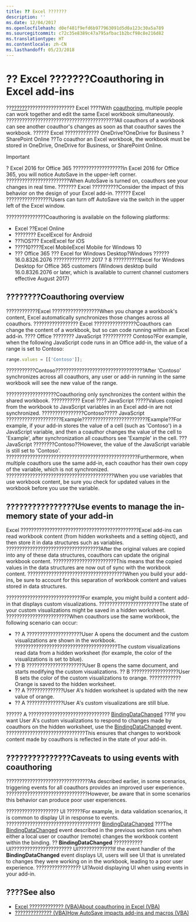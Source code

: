 ```yaml
---
title: ?? Excel ???????
description: ''
ms.date: 12/04/2017
ms.openlocfilehash: d0ef481f9efd6b977963091d5d0a123c30a5a789
ms.sourcegitcommit: c72c35e8389c47a795afbac1b2bcf98c8e216d82
ms.translationtype: HT
ms.contentlocale: zh-CN
ms.lasthandoff: 05/23/2018
---
```

# <a name="coauthoring-in-excel-add-ins"></a><span data-ttu-id="25d1b-102">?? Excel ???????</span><span class="sxs-lookup"><span data-stu-id="25d1b-102">Coauthoring in Excel add-ins</span></span>  

<span data-ttu-id="25d1b-103">??[??????](https://support.office.com/en-US/article/Collaborate-on-Excel-workbooks-at-the-same-time-with-co-authoring-7152aa8b-b791-414c-a3bb-3024e46fb104)?????????????????? Excel ????</span><span class="sxs-lookup"><span data-stu-id="25d1b-103">With [coauthoring](https://support.office.com/en-US/article/Collaborate-on-Excel-workbooks-at-the-same-time-with-co-authoring-7152aa8b-b791-414c-a3bb-3024e46fb104), multiple people can work together and edit the same Excel workbook simultaneously.</span></span> <span data-ttu-id="25d1b-104">??????????????????????????????????????????</span><span class="sxs-lookup"><span data-stu-id="25d1b-104">All coauthors of a workbook can see another coauthor's changes as soon as that coauthor saves the workbook.</span></span> <span data-ttu-id="25d1b-105">?????? Excel ????????????? OneDrive?OneDrive for Business ? SharePoint Online ??</span><span class="sxs-lookup"><span data-stu-id="25d1b-105">To coauthor an Excel workbook, the workbook must be stored in OneDrive, OneDrive for Business, or SharePoint Online.</span></span>

> [!IMPORTANT]
> <span data-ttu-id="25d1b-106">? Excel 2016 for Office 365 ???????????????????</span><span class="sxs-lookup"><span data-stu-id="25d1b-106">In Excel 2016 for Office 365, you will notice AutoSave in the upper-left corner.</span></span> <span data-ttu-id="25d1b-107">????????????????????????</span><span class="sxs-lookup"><span data-stu-id="25d1b-107">When AutoSave is turned on, coauthors see your changes in real time.</span></span> <span data-ttu-id="25d1b-108">??????? Excel ??????????</span><span class="sxs-lookup"><span data-stu-id="25d1b-108">Consider the impact of this behavior on the design of your Excel add-in.</span></span> <span data-ttu-id="25d1b-109">?????? Excel ?????????????????</span><span class="sxs-lookup"><span data-stu-id="25d1b-109">Users can turn off AutoSave via the switch in the upper left of the Excel window.</span></span>

<span data-ttu-id="25d1b-110">???????????????</span><span class="sxs-lookup"><span data-stu-id="25d1b-110">Coauthoring is available on the following platforms:</span></span>

- <span data-ttu-id="25d1b-111">Excel ??</span><span class="sxs-lookup"><span data-stu-id="25d1b-111">Excel Online</span></span>
- <span data-ttu-id="25d1b-112">???????? Excel</span><span class="sxs-lookup"><span data-stu-id="25d1b-112">Excel for Android</span></span>
- <span data-ttu-id="25d1b-113">???iOS??? Excel</span><span class="sxs-lookup"><span data-stu-id="25d1b-113">Excel for iOS</span></span>
- <span data-ttu-id="25d1b-114">????10????Excel Mobile</span><span class="sxs-lookup"><span data-stu-id="25d1b-114">Excel Mobile for Windows 10</span></span>
- <span data-ttu-id="25d1b-115">??? Office 365 ??? Excel for Windows Desktop?Windows ?????? 16.0.8326.2076 ?????????????? 2017 ? 8 ??????????</span><span class="sxs-lookup"><span data-stu-id="25d1b-115">Excel for Windows Desktop for Office 365 customers (Windows desktop build 16.0.8326.2076 or later, which is available to current channel customers effective August 2017)</span></span>

## <a name="coauthoring-overview"></a><span data-ttu-id="25d1b-116">????????</span><span class="sxs-lookup"><span data-stu-id="25d1b-116">Coauthoring overview</span></span>
 
<span data-ttu-id="25d1b-117">????????????Excel ??????????????????</span><span class="sxs-lookup"><span data-stu-id="25d1b-117">When you change a workbook's content, Excel automatically synchronizes those changes across all coauthors.</span></span> <span data-ttu-id="25d1b-118">????????????????? Excel ????????????????</span><span class="sxs-lookup"><span data-stu-id="25d1b-118">Coauthors can change the content of a workbook, but so can code running within an Excel add-in.</span></span> <span data-ttu-id="25d1b-119">???? Office ???????? JavaScript ??????????? Contoso?</span><span class="sxs-lookup"><span data-stu-id="25d1b-119">For example, when the following JavaScript code runs in an Office add-in, the value of a range is set to Contoso:</span></span>

```js
range.values = [['Contoso']];
```
<span data-ttu-id="25d1b-120">???????????Contoso??????????????????????????????????</span><span class="sxs-lookup"><span data-stu-id="25d1b-120">After 'Contoso' synchronizes across all coauthors, any user or add-in running in the same workbook will see the new value of the range.</span></span> 

<span data-ttu-id="25d1b-121">???????????????????</span><span class="sxs-lookup"><span data-stu-id="25d1b-121">Coauthoring only synchronizes the content within the shared workbook.</span></span> <span data-ttu-id="25d1b-122">??????????? Excel ???? JavaScript ?????</span><span class="sxs-lookup"><span data-stu-id="25d1b-122">Values copied from the workbook to JavaScript variables in an Excel add-in are not synchronized.</span></span> <span data-ttu-id="25d1b-123">????????????????Contoso????? JavaScript ?????????????????????Example?????????????????????????Example??</span><span class="sxs-lookup"><span data-stu-id="25d1b-123">For example, if your add-in stores the value of a cell (such as 'Contoso') in a JavaScript variable, and then a coauthor changes the value of the cell to 'Example', after synchronization all coauthors see 'Example' in the cell.</span></span> <span data-ttu-id="25d1b-124">???JavaScript ????????Contoso??</span><span class="sxs-lookup"><span data-stu-id="25d1b-124">However, the value of the JavaScript variable is still set to 'Contoso'.</span></span> <span data-ttu-id="25d1b-125">??????????????????????????????????????????????????</span><span class="sxs-lookup"><span data-stu-id="25d1b-125">Furthermore, when multiple coauthors use the same add-in, each coauthor has their own copy of the variable, which is not synchronized.</span></span> <span data-ttu-id="25d1b-126">?????????????????????????????????????????</span><span class="sxs-lookup"><span data-stu-id="25d1b-126">When you use variables that use workbook content, be sure you check for updated values in the workbook before you use the variable.</span></span> 

## <a name="use-events-to-manage-the-in-memory-state-of-your-add-in"></a><span data-ttu-id="25d1b-127">????????????????</span><span class="sxs-lookup"><span data-stu-id="25d1b-127">Use events to manage the in-memory state of your add-in</span></span>
 
<span data-ttu-id="25d1b-128">Excel ?????????????????????????????????????????????</span><span class="sxs-lookup"><span data-stu-id="25d1b-128">Excel add-ins can read workbook content (from hidden worksheets and a setting object), and then store it in data structures such as variables.</span></span> <span data-ttu-id="25d1b-129">????????????????????????????????????</span><span class="sxs-lookup"><span data-stu-id="25d1b-129">After the original values are copied into any of these data structures, coauthors can update the original workbook content.</span></span> <span data-ttu-id="25d1b-130">????????????????????????</span><span class="sxs-lookup"><span data-stu-id="25d1b-130">This means that the copied values in the data structures are now out of sync with the workbook content.</span></span> <span data-ttu-id="25d1b-131">?????????????????????????????????????</span><span class="sxs-lookup"><span data-stu-id="25d1b-131">When you build your add-ins, be sure to account for this separation of workbook content and values stored in data structures.</span></span>

<span data-ttu-id="25d1b-132">?????????????????????????????</span><span class="sxs-lookup"><span data-stu-id="25d1b-132">For example, you might build a content add-in that displays custom visualizations.</span></span> <span data-ttu-id="25d1b-133">???????????????????????</span><span class="sxs-lookup"><span data-stu-id="25d1b-133">The state of your custom visualizations might be saved in a hidden worksheet.</span></span> <span data-ttu-id="25d1b-134">????????????????????????</span><span class="sxs-lookup"><span data-stu-id="25d1b-134">When coauthors use the same workbook, the following scenario can occur:</span></span>

- <span data-ttu-id="25d1b-135">?? A ?????????????????????</span><span class="sxs-lookup"><span data-stu-id="25d1b-135">User A opens the document and the custom visualizations are shown in the workbook.</span></span> <span data-ttu-id="25d1b-136">???????????????????????????????????????</span><span class="sxs-lookup"><span data-stu-id="25d1b-136">The custom visualizations read data from a hidden worksheet (for example, the color of the visualizations is set to blue).</span></span>
- <span data-ttu-id="25d1b-137">?? B ??????????????????????</span><span class="sxs-lookup"><span data-stu-id="25d1b-137">User B opens the same document, and starts modifying the custom visualizations.</span></span> <span data-ttu-id="25d1b-138">?? B ??????????????????</span><span class="sxs-lookup"><span data-stu-id="25d1b-138">User B sets the color of the custom visualizations to orange.</span></span> <span data-ttu-id="25d1b-139">????????????</span><span class="sxs-lookup"><span data-stu-id="25d1b-139">Orange is saved to the hidden worksheet.</span></span>
- <span data-ttu-id="25d1b-140">?? A ??????????????</span><span class="sxs-lookup"><span data-stu-id="25d1b-140">User A's hidden worksheet is updated with the new value of orange.</span></span>
- <span data-ttu-id="25d1b-141">?? A ??????????????</span><span class="sxs-lookup"><span data-stu-id="25d1b-141">User A's custom visualizations are still blue.</span></span> 

<span data-ttu-id="25d1b-142">?????? A ??????????????????????????????? [BindingDataChanged](https://dev.office.com/reference/add-ins/shared/binding.bindingdatachangedevent) ???</span><span class="sxs-lookup"><span data-stu-id="25d1b-142">If you want User A's custom visualizations to respond to changes made by coauthors on the hidden worksheet, use the [BindingDataChanged](https://dev.office.com/reference/add-ins/shared/binding.bindingdatachangedevent) event.</span></span> <span data-ttu-id="25d1b-143">??????????????????????????????</span><span class="sxs-lookup"><span data-stu-id="25d1b-143">This ensures that changes to workbook content made by coauthors is reflected in the state of your add-in.</span></span>

## <a name="caveats-to-using-events-with-coauthoring"></a><span data-ttu-id="25d1b-144">???????????????</span><span class="sxs-lookup"><span data-stu-id="25d1b-144">Caveats to using events with coauthoring</span></span> 

<span data-ttu-id="25d1b-145">????????????????????????????????</span><span class="sxs-lookup"><span data-stu-id="25d1b-145">As described earlier, in some scenarios, triggering events for all coauthors provides an improved user experience.</span></span> <span data-ttu-id="25d1b-146">???????????????????????????????</span><span class="sxs-lookup"><span data-stu-id="25d1b-146">However, be aware that in some scenarios this behavior can produce poor user experiences.</span></span> 

<span data-ttu-id="25d1b-147">???????????????????? UI ??????</span><span class="sxs-lookup"><span data-stu-id="25d1b-147">For example, in data validation scenarios, it is common to display UI in response to events.</span></span> <span data-ttu-id="25d1b-148">???????????????????????????????????? [BindingDataChanged](https://dev.office.com/reference/add-ins/shared/binding.bindingdatachangedevent) ???</span><span class="sxs-lookup"><span data-stu-id="25d1b-148">The [BindingDataChanged](https://dev.office.com/reference/add-ins/shared/binding.bindingdatachangedevent) event described in the previous section runs when either a local user or coauthor (remote) changes the workbook content within the binding.</span></span> <span data-ttu-id="25d1b-149">?? **BindingDataChanged** ??????????? UI??????????????????????? UI?????????????</span><span class="sxs-lookup"><span data-stu-id="25d1b-149">If the event handler of the **BindingDataChanged** event displays UI, users will see UI that is unrelated to changes they were working on in the workbook, leading to a poor user experience.</span></span> <span data-ttu-id="25d1b-150">????????????????? UI?</span><span class="sxs-lookup"><span data-stu-id="25d1b-150">Avoid displaying UI when using events in your add-in.</span></span>

## <a name="see-also"></a><span data-ttu-id="25d1b-151">????</span><span class="sxs-lookup"><span data-stu-id="25d1b-151">See also</span></span> 

- [<span data-ttu-id="25d1b-152">Excel ????????????? (VBA)</span><span class="sxs-lookup"><span data-stu-id="25d1b-152">About coauthoring in Excel (VBA)</span></span>](https://msdn.microsoft.com/en-us/vba/excel-vba/articles/about-coauthoring-in-excel) 
- [<span data-ttu-id="25d1b-153">?????????????? (VBA)</span><span class="sxs-lookup"><span data-stu-id="25d1b-153">How AutoSave impacts add-ins and macros (VBA)</span></span>](https://msdn.microsoft.com/en-us/vba/office-shared-vba/articles/how-autosave-impacts-addins-and-macros) 
